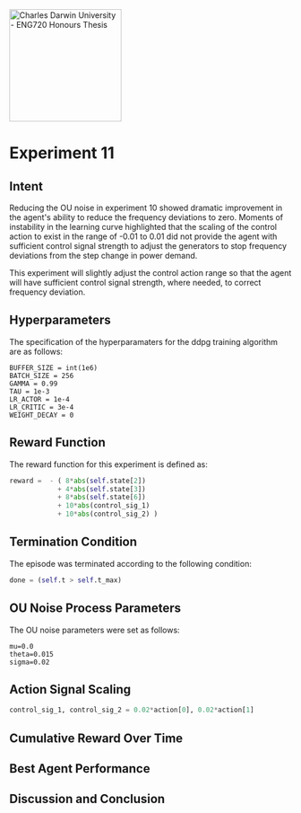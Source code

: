 <img src="https://fundraising.blackbaud.com.au/wp-content/uploads/2016/08/CDU-LOGO-RGB-LHS-1200x628.jpg" alt="Charles Darwin University - ENG720 Honours Thesis" width="200" />

# Experiment 11
## Intent
Reducing the OU noise in experiment 10 showed dramatic improvement in the agent's ability to reduce the frequency deviations to zero. Moments of instability in the learning curve highlighted that the scaling of the control action to exist in the range of -0.01 to 0.01 did not provide the agent with sufficient control signal strength to adjust the generators to stop frequency deviations from the step change in power demand.

This experiment will slightly adjust the control action range so that the agent will have sufficient control signal strength, where needed, to correct frequency deviation.


## Hyperparameters
The specification of the hyperparamaters for the ddpg training algorithm are as follows:
```
BUFFER_SIZE = int(1e6)
BATCH_SIZE = 256
GAMMA = 0.99
TAU = 1e-3
LR_ACTOR = 1e-4
LR_CRITIC = 3e-4
WEIGHT_DECAY = 0
```

## Reward Function
The reward function for this experiment is defined as:
```python
reward =  - ( 8*abs(self.state[2])
            + 4*abs(self.state[3])
            + 8*abs(self.state[6])
            + 10*abs(control_sig_1)
            + 10*abs(control_sig_2) )
```

## Termination Condition
The episode was terminated according to the following condition:
```python
done = (self.t > self.t_max)
```

## OU Noise Process Parameters
The OU noise parameters were set as follows:
```
mu=0.0
theta=0.015
sigma=0.02
```

## Action Signal Scaling
```python
control_sig_1, control_sig_2 = 0.02*action[0], 0.02*action[1]
```

## Cumulative Reward Over Time


## Best Agent Performance


## Discussion and Conclusion